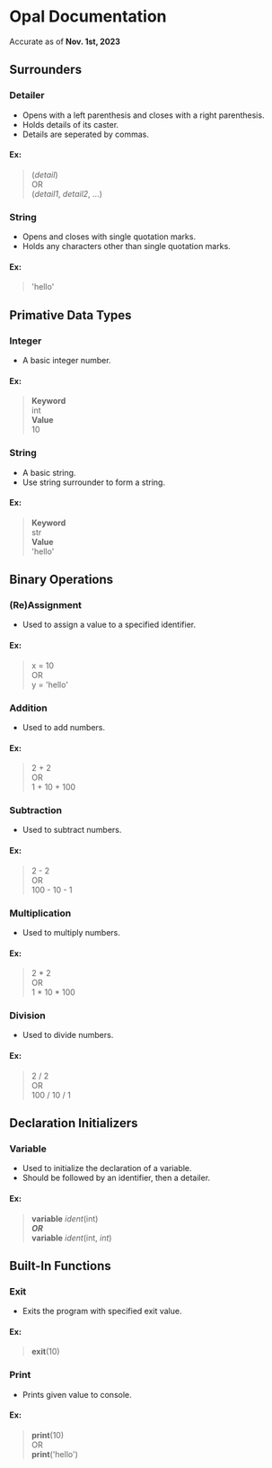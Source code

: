 # Opal Documentation

Accurate as of **Nov. 1st, 2023**

## Surrounders

### Detailer

- Opens with a left parenthesis and closes with a right parenthesis.
- Holds details of its caster.
- Details are seperated by commas.

#### Ex:

> (*detail*)  
> OR  
> (*detail1*, *detail2*, ...)

### String

- Opens and closes with single quotation marks.
- Holds any characters other than single quotation marks.

#### Ex:

> 'hello'

## Primative Data Types

### Integer

- A basic integer number.

#### Ex:

> **Keyword**  
> int  
> **Value**  
> 10

### String

- A basic string.
- Use string surrounder to form a string.

#### Ex:

> **Keyword**  
> str  
> **Value**  
> 'hello'

## Binary Operations

### (Re)Assignment

- Used to assign a value to a specified identifier.

#### Ex:

> x = 10  
> OR  
> y = 'hello'

### Addition

- Used to add numbers.

#### Ex:

> 2 + 2  
> OR  
> 1 + 10 + 100

### Subtraction

- Used to subtract numbers.

#### Ex:

> 2 - 2  
> OR  
> 100 - 10 - 1

### Multiplication

- Used to multiply numbers.

#### Ex:

> 2 * 2  
> OR  
> 1 * 10 * 100

### Division

- Used to divide numbers.

#### Ex:

> 2 / 2  
> OR  
> 100 / 10 / 1

## Declaration Initializers

### Variable

- Used to initialize the declaration of a variable.
- Should be followed by an identifier, then a detailer.

#### Ex:

> **variable** *ident*(int)  
> ***OR***  
> **variable** *ident*(int, *int*)

## Built-In Functions

### Exit

- Exits the program with specified exit value.

#### Ex:

> **exit**(10)

### Print

- Prints given value to console.

#### Ex:

> **print**(10)  
> OR  
> **print**('hello')
